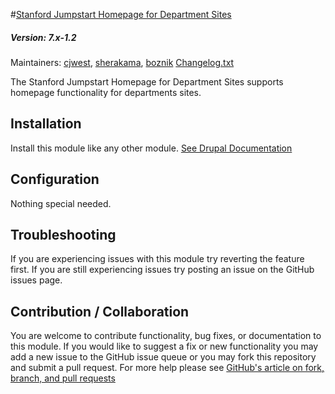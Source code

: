 #[Stanford Jumpstart Homepage for Department Sites](https://github.com/SU-SWS/stanford_jumpstart_home)
##### Version: 7.x-1.2

Maintainers: [cjwest](https://github.com/cjwest), [sherakama](https://github.com/sherakama), [boznik](https://github.com/boznik)
[Changelog.txt](CHANGELOG.txt)

The Stanford Jumpstart Homepage for Department Sites supports homepage functionality for departments sites.


Installation
---

Install this module like any other module. [See Drupal Documentation](https://drupal.org/documentation/install/modules-themes/modules-7)

Configuration
---

Nothing special needed.

Troubleshooting
---

If you are experiencing issues with this module try reverting the feature first. If you are still experiencing issues try posting an issue on the GitHub issues page.

Contribution / Collaboration
---

You are welcome to contribute functionality, bug fixes, or documentation to this module. If you would like to suggest a fix or new functionality you may add a new issue to the GitHub issue queue or you may fork this repository and submit a pull request. For more help please see [GitHub's article on fork, branch, and pull requests](https://help.github.com/articles/using-pull-requests)
